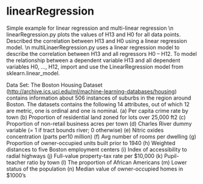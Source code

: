 # linearRegression
Simple example for linear regression and multi-linear regression
\n
linearRegression.py plots the values of H13 and H0 for all data points. Described the correlation between H13 and H0 using a linear regression model.
\n
multiLinaerRegression.py uses a linear regression model to describe the correlation between H13 and all regressors H0 – H12. To model the relationship between a dependent variable H13 and all dependent variables H0, ..., H12, import and use the LinearRegression model from sklearn.linear_model.


Data Set:
The Boston Housing Dataset (http://archive.ics.uci.edu/ml/machine-learning-databases/housing)
contains information about 506 instances of suburbs in the region around Boston. The datasets
contains the following 14 attributes, out of which 12 are metric, one is ordinal and one is
nominal.
(a) Per capita crime rate by town
(b) Proportion of residential land zoned for lots over 25,000 ft2
(c) Proportion of non-retail business acres per town
(d) Charles River dummy variable (= 1 if tract bounds river; 0 otherwise)
(e) Nitric oxides concentration (parts per10 million)
(f) Avg number of rooms per dwelling
(g) Proportion of owner-occupied units built prior to 1940
(h) Weighted distances to five Boston employment centers
(i) Index of accessibility to radial highways
(j) Full-value property-tax rate per $10,000
(k) Pupil-teacher ratio by town
(l) The proportion of African Americans
(m) Lower status of the population
(n) Median value of owner-occupied homes in $1000’s 
